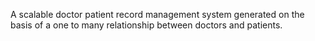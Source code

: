 A scalable doctor patient record management system generated on the basis of a one to many relationship between doctors and patients.
